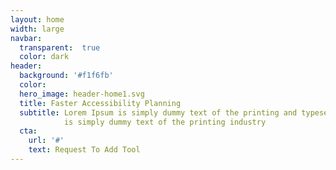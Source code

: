 ```yaml
---
layout: home
width: large
navbar:
  transparent:  true
  color: dark
header:
  background: '#f1f6fb'
  color: 
  hero_image: header-home1.svg
  title: Faster Accessibility Planning
  subtitle: Lorem Ipsum is simply dummy text of the printing and typesetting industry 
            is simply dummy text of the printing industry
  cta: 
    url: '#'
    text: Request To Add Tool
---
```

